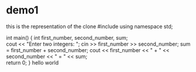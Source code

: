 # demo1
this is the representation of the clone
#include <iostream>
using namespace std;

int main() {
  int first_number, second_number, sum;    
  cout << "Enter two integers: ";
  cin >> first_number >> second_number;
  sum = first_number + second_number; 
  cout << first_number << " + " <<  second_number << " = " << sum;     
  return 0;
}
hello world
